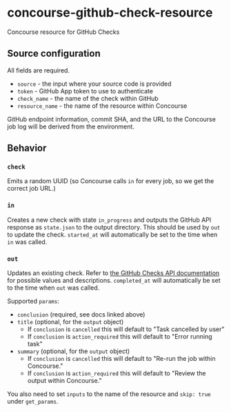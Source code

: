 # concourse-github-check-resource
Concourse resource for GitHub Checks

## Source configuration
All fields are required.

- `source` - the input where your source code is provided
- `token` - GitHub App token to use to authenticate
- `check_name` - the name of the check within GitHub
- `resource_name` - the name of the resource within Concourse

GitHub endpoint information, commit SHA, and the URL to the Concourse job log will be derived from the environment.

## Behavior

### `check`
Emits a random UUID (so Concourse calls `in` for every job, so we get the correct job URL.)

### `in`
Creates a new check with state `in_progress` and outputs the GitHub API response as `state.json` to the output directory. This should be used by `out` to update the check. `started_at` will automatically be set to the time when `in` was called.

### `out`
Updates an existing check. Refer to [the GitHub Checks API documentation](https://docs.github.com/en/rest/reference/checks) for possible values and descriptions. `completed_at` will automatically be set to the time when `out` was called.

Supported `params`:
- `conclusion` (required, see docs linked above)
- `title` (optional, for the `output` object)
    - If `conclusion` is `cancelled` this will default to "Task cancelled by user"
    - If `conclusion` is `action_required` this will default to "Error running task"
- `summary` (optional, for the `output` object)
    - If `conclusion` is `cancelled` this will default to "Re-run the job within Concourse."
    - If `conclusion` is `action_required` this will default to "Review the output within Concourse."

You also need to set `inputs` to the name of the resource and `skip: true` under `get_params`.
